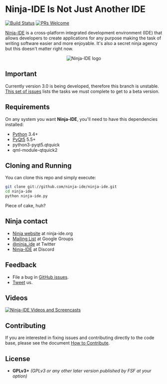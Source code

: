 # Ninja-IDE Is Not Just Another IDE
[![Build Status](https://travis-ci.org/ninja-ide/ninja-ide.svg?branch=master)](https://travis-ci.org/ninja-ide/ninja-ide)
[![PRs Welcome](https://img.shields.io/badge/PRs-welcome-brightgreen.svg?style=flat)](http://makeapullrequest.com)

 [Ninja-IDE](http://ninja-ide.org) is a cross-platform integrated development environment (IDE) that allows developers to create applications for any purpose making the task of writing software easier and more enjoyable. It's also a secret ninja agency but this doesn't matter right now.

<p align="center">
  <img alt="Ninja-IDE logo" src="http://ninjaide.webfactional.com/static/common/img/ninja-big.png">
</p>


## Important
Currently version 3.0 is being developed, therefore this branch is unstable. [This set of issues](https://github.com/ninja-ide/ninja-ide/issues?q=is%3Aopen+is%3Aissue+milestone%3A%22Version+3.0+-+Beta%22) lists the tasks we must complete to get to a beta version.

## Requirements
On any system you want **Ninja-IDE**, you'll need to have this dependencies installed:

- [Python](https://python.org "Python Homepage") 3.4+
- [PyQt5](https://riverbankcomputing.com/software/pyqt/intro) 5.5+
- python3-pyqt5.qtquick
- qml-module-qtquick2

## Cloning and Running
You can clone this repo and simply execute:

```bash
git clone git://github.com/ninja-ide/ninja-ide.git
cd ninja-ide
python ninja-ide.py
```

Piece of cake, huh?

## Ninja contact
-   [Ninja website](http://ninja-ide.org "http://ninja-ide.org") at ninja-ide.org
-   [Mailing List](http://groups.google.com/group/ninja-ide/topics "Ninja Google Groups") at Google Groups
-   [@ninja\_ide](https://twitter.com/ninja_ide "@ninja_ide") at Twitter
-   [Ninja-IDE](https://discord.gg/4s4SxCa) at Discord

## Feedback
- File a bug in [GitHub issues](https://github.com/ninja-ide/ninja-ide/issues).
- [Tweet](https://twitter/ninja_ide) us.

## Videos
[![Ninja-IDE Videos and Screencasts](http://img.youtube.com/vi/xShpNY5w-64/0.jpg)](https://www.youtube.com/channel/UCPopm5397ozfsS8FOSSOWGQ "Ninja-IDE Videos and Screencasts")

## Contributing
If you are interested in fixing issues and contributing directly to the code base, please see the document [How to Contribute](https://github.com/ninja-ide/ninja-ide/wiki/How-to-Contribute).

## License
-   **GPLv3+** *(GPLv3 or any other later version published by FSF at your option)*
